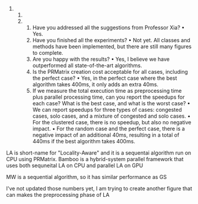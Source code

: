 1. 1. 

   2. 	1.	Have you addressed all the suggestions from Professor Xia?
      	•	Yes.
      	2.	Have you finished all the experiments?
      	•	Not yet. All classes and methods have been implemented, but there are still many figures to complete.
      	3.	Are you happy with the results?
      	•	Yes, I believe we have outperformed all state-of-the-art algorithms.
      	4.	Is the PRMatrix creation cost acceptable for all cases, including the perfect case?
      	•	Yes, in the perfect case where the best algorithm takes 400ms, it only adds an extra 40ms.
      	5.	If we measure the total execution time as preprocessing time plus parallel processing time, can you report the speedups for each case? What is the best case, and what is the worst case?
      	•	We can report speedups for three types of cases: congested cases, solo cases, and a mixture of congested and solo cases.
      	•	For the clustered case, there is no speedup, but also no negative impact.
      	•	For the random case and the perfect case, there is a negative impact of an additional 40ms, resulting in a total of 440ms if the best algorithm takes 400ms.



LA is short-name for "Locality-Aware" and it is a sequentai algorithm run on CPU using PRMatrix. Bamboo is a hybrid-system parallel framework that uses both sequneital LA on CPU and parallel LA on GPU

MW is a sequential algorithm, so it has similar performance as GS

I've not updated those numbers yet, I am trying to create another figure that can makes the preprocessing phase of LA